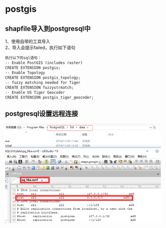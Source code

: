 # postgis   
## shapfile导入到postgresql中
1、使用自带的工具导入   
2、导入会提示failed，执行如下语句      
```
执行以下的sql语句：  
-- Enable PostGIS (includes raster)
CREATE EXTENSION postgis;
-- Enable Topology
CREATE EXTENSION postgis_topology;
-- fuzzy matching needed for Tiger
CREATE EXTENSION fuzzystrmatch;
-- Enable US Tiger Geocoder
CREATE EXTENSION postgis_tiger_geocoder;
```  
## postgresql设置远程连接   
![示例图](../screenshot/postgresql-remote.png)   
